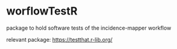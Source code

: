 # worflowTestR

package to hold software tests of the incidence-mapper workflow

relevant package: https://testthat.r-lib.org/